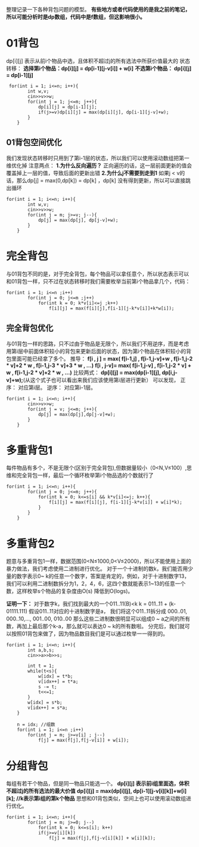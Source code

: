 整理记录一下各种背包问题的模型。
**有些地方或者代码使用的是我之前的笔记，所以可能分析时是dp数组，代码中是f数组，但这影响很小。**
# 01背包
dp[i][j] 表示从前i个物品中选，且体积不超过j的所有选法中所获价值最大的
状态转移： 
**选择第i个物品：dp[i][j] = dp[i-1][j-v[i]] + w[i]**
**不选第i个物品： dp[i][j] = dp[i-1][j]**
```
 for(int i = 1; i<=n; i++){
        int w,v;
        cin>>v>>w;
        for(int j = 1; j<=m; j++){
            dp[i][j] = dp[i-1][j];
            if(j>=v)dp[i][j] = max(dp[i][j], dp[i-1][j-v]+w);
        }
    }
```

## 01背包空间优化
我们发现状态转移时只用到了第i-1层的状态，所以我们可以使用滚动数组把第一维优化掉
注意两点：
**1.为什么反向遍历？**
正向遍历的话，这一层前面更新的值会覆盖掉上一层的值，导致后面的更新出错
**2.为什么j不需要到走到1**
如果j < v的话，那么dp[j] = max(0,dp[k]) = dp[k] ，dp[k] 没有得到更新，所以可以直接跳出循环
```
for(int i = 1; i<=n; i++){
        int w,v;
        cin>>v>>w;
        for(int j = m; j>=v; j--){
            dp[j] = max(dp[j], dp[j-v]+w);
        }
    }
```

# 完全背包
与01背包不同的是，对于完全背包，每个物品可以拿任意个，所以状态表示可以和01背包一样，只不过在状态转移时我们需要枚举当前第i个物品拿几个，代码：
```
for(int i = 1; i<=n ;i++)
        for(int j = 0; j<=m ;j++)
            for(int k = 0; k*v[i]<=j ;k++)
                f[i][j] = max(f[i][j],f[i-1][j-k*v[i]]+k*w[i]);
```
## 完全背包优化
与01背包一样的思路，只不过由于物品是无限个，所以我们不用逆序，而是考虑用第i层中前面体积较小的背包来更新后面的状态，因为第i个物品在体积较小的背包里面可能已经拿了多个。
推导：
**f[i , j ] = max( f[i-1,j] , f[i-1,j-v]+w ,  f[i-1,j-2 * v]+2 * w , f[i-1,j-3 * v]+3 * w , ...)**
**f[i , j-v]= max(                      f[i-1,j-v]   ,  f[i-1,j-2 * v] + w , f[i-1,j-2 * v]+2 * w , ...)**
比较两式：
**dp[i][j] = max(dp[i-1][j], dp[i,j-v]+w);**(从这个式子也可以看出来我们应该使用第i层进行更新）
可以发现， 正序： 对应第i层。
逆序： 对应第i-1层。
```
for(int i = 1; i<=n; i++){
        cin>>v>>w;
        for(int j = v; j<=m; j++){
            dp[j] = max(dp[j],dp[j-v]+w);
        }
    }
```
# 多重背包1
每件物品有多个，不是无限个(区别于完全背包),但数据量较小（0<N,V≤100）,思维和完全背包一样，最后一个循环枚举第i个物品选的个数就行了
```
for(int i = 1; i<=n; i++){
        for(int j = 0; j<=m; j++){
            for(int k = 0; k<=s[i] && k*v[i]<=j; k++){
                f[i][j] = max(f[i][j], f[i-1][j-k*v[i]] + w[i]*k);
            }
        }
    }
```

# 多重背包2
题意与多重背包1一样，数据范围(0<N≤1000,0<V≤2000)，所以不能使用上面的暴力做法，我们考虑使用二进制进行优化。
对于一个十进制的数k，我们能否用少量的数字表示0~ k的任意一个数字，答案是肯定的，例如，对于十进制数字13，我们可以利用二进制数拆分为1，2，4，6，这四个数就能表示1~13的任意一个数，这样枚举s个物品的复杂度由O(s) 降低到O(logs)。

**证明一下：** 对于数字k，我们找到最大的一个011..11(B)<k 
k = 011..11 + (k-01111.111)
假设011..11对应的十进制数字是a，
我们将这个011..11拆分成 000..01, 000..10,..., 001..00, 010..00
那么这些二进制数很明显可以组成0 ~ a之间的所有数，再加上最后那个k-a，那么就可以表达0 ~ k的所有数啦。
分完后，我们就可以按照01背包来做了，因为物品数目我们是可以通过枚举一一得到的。

```
for(int i = 1; i<=n; i++){
        int a,b,s;
        cin>>a>>b>>s;
        
        int t = 1;
        while(t<s){
            w[idx] = t*b;
            v[idx++] = t*a;
            s -= t;
            t<<=1;
        }
        w[idx] = s*b;
        v[idx++] = s*a;
    }
    
    n = idx; //组数
    for(int i = 1; i<=n ;i++)
        for(int j = m; j>=v[i] ; j--)
            f[j] = max(f[j],f[j-v[i]] + w[i]);
```

# 分组背包
每组有若干个物品，但是同一物品只能选一个。
**dp[i][j] 表示前i组里面选，体积不超过j的所有选法的最大价值**
**dp[i][j] = max(dp[i][j], dp[i-1][j-v[i][k]]+w[i][k];   //k表示第i组的第k个物品**
思想和01背包类似，空间上也可以使用滚动数组进行优化。

```
for(int i = 1; i<=n; i++){
        for(int j = m; j>=0; j--)
            for(int k = 0; k<=s[i]; k++)
            if(j>=v[i][k])
                f[j] = max(f[j],f[j-v[i][k]] + w[i][k]);
```
